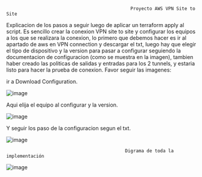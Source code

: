                                                   Proyecto AWS VPN Site to Site

Explicacion de los pasos a seguir luego de aplicar un terraform apply al script. Es sencillo crear la conexion VPN site to site y configurar los equipos a los que se realizara la conexion, lo primero que debemos hacer es ir al apartado de aws en VPN connection y descargar el txt, luego hay que elegir el tipo de dispositivo y la version para pasar a configurar seguiendo la documentacion de configuracion (como se muestra en la imagen), tambien haber creado las politicas de salidas y entradas para los 2 tunnels, y estaria listo para hacer la prueba de conexion. Favor seguir las imagenes: 

ir a Download Configuration.

![image](https://github.com/user-attachments/assets/6c4d4a7d-54a4-40fa-9438-47143ad81311)

Aqui elija el equipo al configurar y la version.

![image](https://github.com/user-attachments/assets/d2e18f0e-26b8-4f1f-bf1e-03a2e16eb3f3)

Y seguir los paso de la configuracion segun el txt.

![image](https://github.com/user-attachments/assets/393f204e-e8fb-4232-b7be-74810803536a)



                                                Digrama de toda la implementación 
![image](https://github.com/user-attachments/assets/23948283-e5ce-4069-828a-7bcf2c3f547b)
